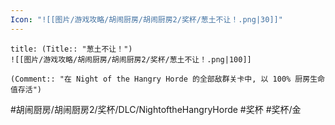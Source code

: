 ```yaml
---
Icon: "![[图片/游戏攻略/胡闹厨房/胡闹厨房2/奖杯/葱土不让！.png|30]]"
---
```

```ad-common-gold-trophy
title: (Title:: "葱土不让！")
![[图片/游戏攻略/胡闹厨房/胡闹厨房2/奖杯/葱土不让！.png|100]]

(Comment:: "在 Night of the Hangry Horde 的全部敌群关卡中, 以 100% 厨房生命值存活")
```

#胡闹厨房/胡闹厨房2/奖杯/DLC/NightoftheHangryHorde #奖杯 #奖杯/金
